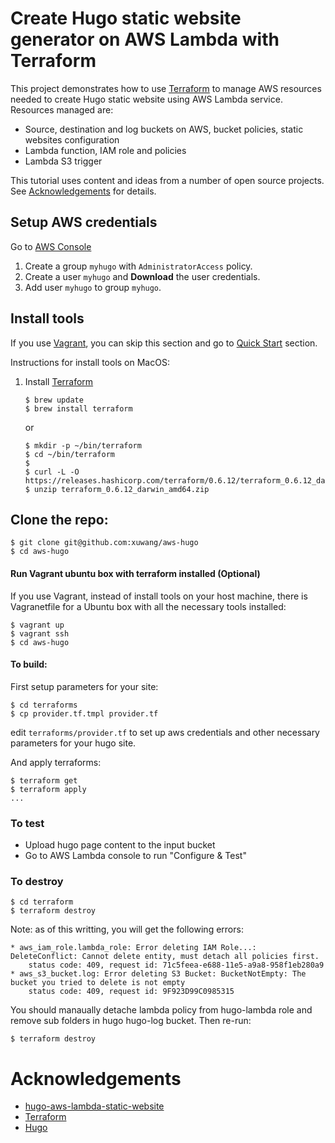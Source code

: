 
# Create Hugo static website generator on AWS Lambda with Terraform

This project demonstrates how to use [Terraform](https://www.terraform.io/intro/index.html) to manage AWS resources needed to create Hugo static website using AWS Lambda service. 
Resources managed are:

* Source, destination and log buckets on AWS, bucket policies, static websites configuration
* Lambda function, IAM role and policies
* Lambda S3 trigger

This tutorial uses content and ideas from a number of open source projects. See [Acknowledgements](#Acknowledgements) for details.

## Setup AWS credentials

Go to [AWS Console](https://console.aws.amazon.com/)

1. Create a group `myhugo` with `AdministratorAccess` policy.
2. Create a user `myhugo` and __Download__ the user credentials.
3. Add user `myhugo` to group `myhugo`.

## Install tools

If you use [Vagrant](https://www.vagrantup.com/), you can skip this section and go to 
[Quick Start](#quick-start) section.

Instructions for install tools on MacOS:

1. Install [Terraform](http://www.terraform.io/downloads.html)

    ```
    $ brew update
    $ brew install terraform
    ```
    or
    ```
    $ mkdir -p ~/bin/terraform
    $ cd ~/bin/terraform
    $
    $ curl -L -O https://releases.hashicorp.com/terraform/0.6.12/terraform_0.6.12_darwin_amd64.zip
    $ unzip terraform_0.6.12_darwin_amd64.zip
    ```

## Clone the repo:
```
$ git clone git@github.com:xuwang/aws-hugo
$ cd aws-hugo
```

#### Run Vagrant ubuntu box with terraform installed (Optional)
If you use Vagrant, instead of install tools on your host machine,
there is Vagranetfile for a Ubuntu box with all the necessary tools installed:
```
$ vagrant up
$ vagrant ssh
$ cd aws-hugo
```

#### To build:

First setup parameters for your site:

```
$ cd terraforms
$ cp provider.tf.tmpl provider.tf
```

edit `terraforms/provider.tf` to set up aws credentials and other necessary parameters for your hugo site.

And apply terraforms:

```
$ terraform get
$ terraform apply
...
```

### To test

* Upload hugo page content to the input bucket
* Go to AWS Lambda console to run "Configure & Test"

### To destroy

```
$ cd terraform
$ terraform destroy
```
Note: as of this writting, you will get the following errors:

```
* aws_iam_role.lambda_role: Error deleting IAM Role...: DeleteConflict: Cannot delete entity, must detach all policies first.
	status code: 409, request id: 71c5feea-e688-11e5-a9a8-958f1eb280a9
* aws_s3_bucket.log: Error deleting S3 Bucket: BucketNotEmpty: The bucket you tried to delete is not empty
	status code: 409, request id: 9F923D99C0985315
```
You should manaually detache lambda policy from hugo-lambda role and remove sub folders in hugo hugo-log bucket. Then re-run:

```
$ terraform destroy
```

# Acknowledgements
* [hugo-aws-lambda-static-website](http://bezdelev.com/post/hugo-aws-lambda-static-website/)
* [Terraform](http://www.terraform.io/downloads.html)
* [Hugo](gohugo.io)

